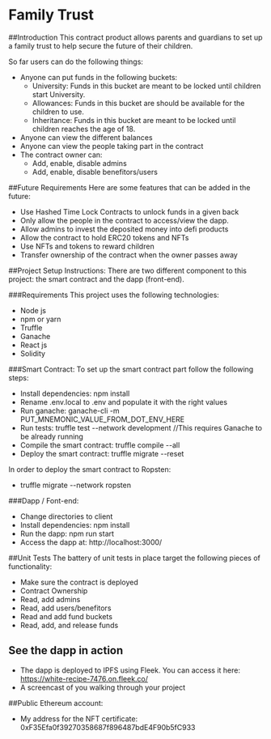 # Family Trust
##Introduction
This contract product allows parents and guardians to set up a family trust to help secure the future of their children.

So far users can do the following things:
- Anyone can put funds in the following buckets:
  - University: Funds in this bucket are meant to be locked until children start University.
  - Allowances: Funds in this bucket are should be available for the children to use.
  - Inheritance: Funds in this bucket are meant to be locked until children reaches the age of 18.
- Anyone can view the different balances
- Anyone can view the people taking part in the contract
- The contract owner can:
  - Add, enable, disable admins
  - Add, enable, disable benefitors/users

##Future Requirements
Here are some features that can be added in the future:
- Use Hashed Time Lock Contracts to unlock funds in a given back
- Only allow the people in the contract to access/view the dapp.
- Allow admins to invest the deposited money into defi products
- Allow the contract to hold ERC20 tokens and NFTs
- Use NFTs and tokens to reward children
- Transfer ownership of the contract when the owner passes away

##Project Setup Instructions:
There are two different component to this project: the smart contract and the dapp (front-end).

###Requirements
This project uses the following technologies:
- Node js
- npm or yarn
- Truffle
- Ganache
- React js
- Solidity

###Smart Contract:
To set up the smart contract part follow the following steps:
- Install dependencies: npm install
- Rename .env.local to .env and populate it with the right values
- Run ganache: ganache-cli -m PUT_MNEMONIC_VALUE_FROM_DOT_ENV_HERE
- Run tests: truffle test --network development //This requires Ganache to be already running
- Compile the smart contract:  truffle compile --all
- Deploy the smart contract: truffle migrate --reset

In order to deploy the smart contract to Ropsten:
- truffle migrate --network ropsten

###Dapp / Font-end:
- Change directories to client
- Install dependencies: npm install
- Run the dapp: npm run start
- Access the dapp at: http://localhost:3000/

##Unit Tests
The battery of unit tests in place target the following pieces of functionality:
- Make sure the contract is deployed
- Contract Ownership
- Read, add admins
- Read, add users/benefitors
- Read and add fund buckets
- Read, add, and release funds

## See the dapp in action
- The dapp is deployed to IPFS using Fleek. You can access it here: https://white-recipe-7476.on.fleek.co/
- A screencast of you walking through your project

##Public Ethereum account:
- My address for the NFT certificate: 0xF35Efa0f39270358687f896487bdE4F90b5fC933
